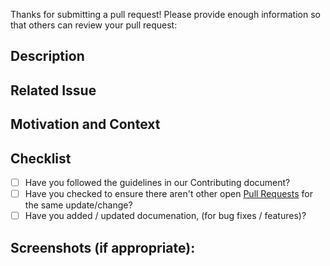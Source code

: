 <!--- Provide a general summary of your changes in the Title above -->
Thanks for submitting a pull request! Please provide enough information so that others can review your pull request:

## Description
<!--- Describe your changes in detail -->

## Related Issue
<!--- This project only accepts pull requests related to open issues -->
<!--- If suggesting a new feature or change, please discuss it in an issue first -->
<!--- If fixing a bug, there should be an issue describing it with steps to reproduce -->
<!--- Please link to the issue here: -->

## Motivation and Context
<!--- Why is this change required? What problem does it solve? -->
<!--- If it fixes an open issue, please link to the issue here. -->
<!-- Example: When "Adding a function to do X", explain why it is necessary to have a way to do X. -->

## Checklist
<!--- Go over all the following points, and put an `x` in all the boxes that apply. -->
<!--- If you're unsure about any of these, don't hesitate to ask. We're here to help! -->
* [ ] Have you followed the guidelines in our Contributing document?
* [ ] Have you checked to ensure there aren't other open [Pull Requests](../../pulls) for the same update/change?
* [ ] Have you added / updated documenation, (for bug fixes / features)?

## Screenshots (if appropriate):
